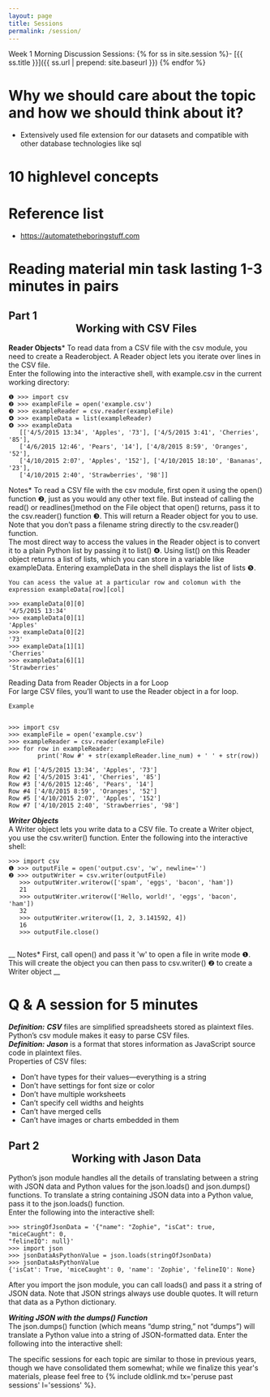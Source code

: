 ```yaml
---
layout: page
title: Sessions
permalink: /session/
---
```

Week 1 Morning Discussion Sessions:
{% for ss in site.session %}- [{{ ss.title }}]({{ ss.url | prepend: site.baseurl }})
{% endfor %}

# Why we should care about the topic and how we should think about it?
* Extensively used file extension for our datasets and compatible with other database technologies like sql
# 10 highlevel concepts
# Reference list  
* https://automatetheboringstuff.com
# Reading material min task lasting 1-3 minutes in pairs

##  Part 1 <center>Working with CSV Files</center>
**Reader Objects***
To read data from a CSV file with the csv module, you need to create a Readerobject. A Reader object lets you iterate over lines in the CSV file.  
Enter the following into the interactive shell, with example.csv in the current working directory:  

```
❶ >>> import csv  
❷ >>> exampleFile = open('example.csv')  
❸ >>> exampleReader = csv.reader(exampleFile)  
❹ >>> exampleData = list(exampleReader)  
❹ >>> exampleData  
   [['4/5/2015 13:34', 'Apples', '73'], ['4/5/2015 3:41', 'Cherries', '85'],  
   ['4/6/2015 12:46', 'Pears', '14'], ['4/8/2015 8:59', 'Oranges', '52'],  
   ['4/10/2015 2:07', 'Apples', '152'], ['4/10/2015 18:10', 'Bananas', '23'],  
   ['4/10/2015 2:40', 'Strawberries', '98']] 
```   
Notes* To read a CSV file with the csv module, first open it using the open() function ❷, just as you would any other text file. But instead of calling the read() or readlines()method on the File object that open() returns, pass it to the csv.reader() function ❸. This will return a Reader object for you to use. Note that you don’t pass a filename string directly to the csv.reader() function.  
The most direct way to access the values in the Reader object is to convert it to a plain Python list by passing it to list() ❹. Using list() on this Reader object returns a list of lists, which you can store in a variable like exampleData. Entering exampleData in the shell displays the list of lists ❺.



```
You can acess the value at a particular row and colomun with the expression exampleData[row][col]  

>>> exampleData[0][0]  
'4/5/2015 13:34'  
>>> exampleData[0][1]  
'Apples'  
>>> exampleData[0][2]  
'73'  
>>> exampleData[1][1]       
'Cherries'      
>>> exampleData[6][1]       
'Strawberries'      
```

Reading Data from Reader Objects in a for Loop      
For large CSV files, you’ll want to use the Reader object in a for loop. 
```
Example     


>>> import csv  
>>> exampleFile = open('example.csv')  
>>> exampleReader = csv.reader(exampleFile)  
>>> for row in exampleReader:  
        print('Row #' + str(exampleReader.line_num) + ' ' + str(row))  

Row #1 ['4/5/2015 13:34', 'Apples', '73']  
Row #2 ['4/5/2015 3:41', 'Cherries', '85']  
Row #3 ['4/6/2015 12:46', 'Pears', '14']  
Row #4 ['4/8/2015 8:59', 'Oranges', '52']  
Row #5 ['4/10/2015 2:07', 'Apples', '152']    
Row #7 ['4/10/2015 2:40', 'Strawberries', '98']  
```

***Writer Objects***  
A Writer object lets you write data to a CSV file. To create a Writer object, you use the csv.writer() function. Enter the following into the interactive shell:
```
>>> import csv  
❶ >>> outputFile = open('output.csv', 'w', newline='')  
❷ >>> outputWriter = csv.writer(outputFile)  
   >>> outputWriter.writerow(['spam', 'eggs', 'bacon', 'ham'])  
   21  
   >>> outputWriter.writerow(['Hello, world!', 'eggs', 'bacon', 'ham'])  
   32
   >>> outputWriter.writerow([1, 2, 3.141592, 4])  
   16  
   >>> outputFile.close()  
  
```
__
 Notes* First, call open() and pass it 'w' to open a file in write mode ❶.      
   This will create the object you can then pass to csv.writer() ❷ to create a      
   Writer object
__


# Q & A session for 5 minutes
***Definition:*** ***CSV*** files are simplified spreadsheets stored as plaintext files. Python’s csv module makes it easy to parse CSV files.  
***Definition:*** ***Jason*** is a format that stores information as JavaScript source code in plaintext files.  
Properties of CSV files:
*	Don’t have types for their values—everything is a string
*	Don’t have settings for font size or color
*	Don’t have multiple worksheets
*	Can’t specify cell widths and heights
*	Can’t have merged cells
*	Can’t have images or charts embedded in them

##  Part 2 <center>Working with Jason Data</center>
Python’s json module handles all the details of translating between a string with JSON data and Python values for the json.loads() and json.dumps() functions. 
To translate a string containing JSON data into a Python value, pass it to the json.loads() function.  
Enter the following into the interactive shell:
```
>>> stringOfJsonData = '{"name": "Zophie", "isCat": true, "miceCaught": 0,
"felineIQ": null}'
>>> import json
>>> jsonDataAsPythonValue = json.loads(stringOfJsonData)
>>> jsonDataAsPythonValue
{'isCat': True, 'miceCaught': 0, 'name': 'Zophie', 'felineIQ': None}

```
After you import the json module, you can call loads() and pass it a string of JSON data. Note that JSON strings always use double quotes. It will return that data as a Python dictionary.

***Writing JSON with the dumps() Function***   
The json.dumps() function (which means “dump string,” not “dumps”) will translate a Python value into a string of JSON-formatted data. Enter the following into the interactive shell:



The specific sessions for each topic are similar to those in previous years, though we have consolidated them somewhat; while we finalize this year's materials, please feel free to {% include oldlink.md tx='peruse past sessions' l='sessions' %}.